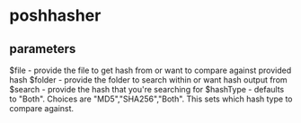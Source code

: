 # poshhasher

## parameters
$file - provide the file to get hash from or want to compare against provided hash
$folder - provide the folder to search within or want hash output from
$search - provide the hash that you're searching for
$hashType - defaults to "Both". Choices are "MD5","SHA256","Both". This sets which hash type to compare against.
